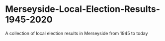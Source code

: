 # Merseyside-Local-Election-Results-1945-2020
A collection of local election results in Merseyside from 1945 to today
